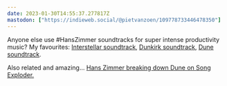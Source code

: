```yaml
---
date: 2023-01-30T14:55:37.277817Z
mastodon: ["https://indieweb.social/@pietvanzoen/109778733446478350"]
---
```

Anyone else use #HansZimmer soundtracks for super intense productivity music? My favourites: [Interstellar soundtrack](https://music.apple.com/album/interstellar-original-motion-picture-soundtrack-expanded/1533983552), 
[Dunkirk soundtrack](https://music.apple.com/album/dunkirk-original-motion-picture-soundtrack/1454450333), 
[Dune soundtrack](https://music.apple.com/album/dune-original-motion-picture-soundtrack/1583651332).

Also related and amazing... [Hans Zimmer breaking down Dune on Song Exploder.](https://podcasts.apple.com/nl/podcast/song-exploder/id788236947?i=1000542246322)
